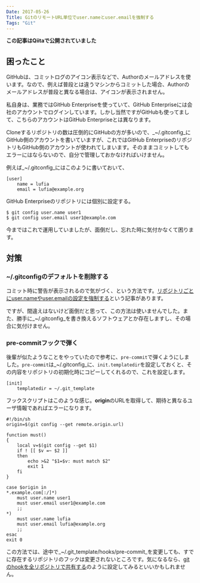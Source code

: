 ```yaml
---
Date: 2017-05-26
Title: GitのリモートURL単位でuser.nameとuser.emailを強制する
Tags: "Git"
---
```


**この記事はQiitaで公開されていました**

## 困ったこと

GitHubは、コミットログのアイコン表示などで、Authorのメールアドレスを使います。なので、例えば普段とは違うマシンからコミットした場合、Authorのメールアドレスが普段と異なる場合は、アイコンが表示されません。

私自身は、業務ではGitHub Enterpriseを使っていて、GitHub Enterpriseには会社のアカウントでログインしています。しかし当然ですがGitHubも使ってまして、こちらのアカウントはGitHub Enterpriseとは異なります。

Cloneするリポジトリの数は圧倒的にGitHubの方が多いので、_~/.gitconfig_にGitHub側のアカウントを書いていますが、これではGitHub EnterpriseのリポジトリもGitHub側のアカウントが使われてしまいます。そのままコミットしてもエラーにはならないので、自分で管理しておかなければいけません。

例えば_~/.gitconfig_にはこのように書いておいて、

```text:~/gitconfig
[user]
	name = lufia
	email = lufia@example.org
```

GitHub Enterpriseのリポジトリには個別に設定する。

```console
$ git config user.name user1
$ git config user.email user1@example.com
```

今まではこれで運用していましたが、面倒だし、忘れた時に気付かなくて困ります。

## 対策

### ~/.gitconfigのデフォルトを削除する

コミット時に警告が表示されるので気がづく、という方法です。[リポジトリごとにuser.nameやuser.emailの設定を強制する](http://qiita.com/uasi/items/a340bb487ec07caac799)という記事があります。

ですが、間違えはないけど面倒だと思って、この方法は使いませんでした。また、勝手に_~/.gitconfig_を書き換えるソフトウェアとか存在しますし、その場合に気付けません。

### pre-commitフックで弾く

後輩が似たようなことをやっていたので参考に、`pre-commit`で弾くようにしました。`pre-commit`は_~/.gitconfig_に、`init.templatedir`を設定しておくと、その内容をリポジトリの初期化時にコピーしてくれるので、これを設定します。

```text:~/.gitconfig
[init]
	templatedir = ~/.git_template
```

フックスクリプトはこのような感じ。**origin**のURLを取得して、期待と異なるユーザ情報であればエラーになります。

```bash:~/.git_template/hooks/pre-commit
#!/bin/sh
origin=$(git config --get remote.origin.url)

function must()
{
	local v=$(git config --get $1)
	if ! [[ $v =~ $2 ]]
	then
		echo >&2 "$1=$v: must match $2" 
		exit 1
	fi
}

case $origin in
*.example.com[:/]*)
	must user.name user1
	must user.email user1@example.com
	;;
*)
	must user.name lufia
	must user.email lufia@example.org
	;;
esac
exit 0
```

この方法では、途中で_~/.git_template/hooks/pre-commit_を変更しても、すでに存在するリポジトリのフックは変更されないところです。気になるなら、[gitのhookを全リポジトリで共有する](http://qiita.com/k0kubun/items/5cb8209e3d1854ac2e2e)のように設定してみるといいかもしれません。


